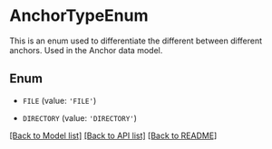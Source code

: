 # AnchorTypeEnum

This is an enum used to differentiate the different between different anchors. Used in the Anchor data model.

## Enum

* `FILE` (value: `'FILE'`)

* `DIRECTORY` (value: `'DIRECTORY'`)

[[Back to Model list]](../README.md#documentation-for-models) [[Back to API list]](../README.md#documentation-for-api-endpoints) [[Back to README]](../README.md)


